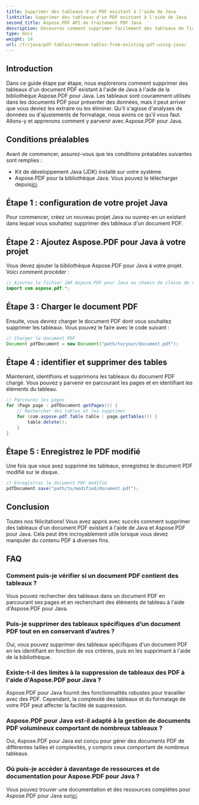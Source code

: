```yaml
---
title: Supprimer des tableaux d'un PDF existant à l'aide de Java
linktitle: Supprimer des tableaux d'un PDF existant à l'aide de Java
second_title: Aspose.PDF API de traitement PDF Java
description: Découvrez comment supprimer facilement des tableaux de fichiers PDF à l'aide de Java avec Aspose.PDF pour Java. Guide étape par étape pour un retrait efficace de la table.
type: docs
weight: 14
url: /fr/java/pdf-tables/remove-tables-from-existing-pdf-using-java/
---
```


## Introduction

Dans ce guide étape par étape, nous explorerons comment supprimer des tableaux d'un document PDF existant à l'aide de Java à l'aide de la bibliothèque Aspose.PDF pour Java. Les tableaux sont couramment utilisés dans les documents PDF pour présenter des données, mais il peut arriver que vous deviez les extraire ou les éliminer. Qu'il s'agisse d'analyses de données ou d'ajustements de formatage, nous avons ce qu'il vous faut. Allons-y et apprenons comment y parvenir avec Aspose.PDF pour Java.

## Conditions préalables

Avant de commencer, assurez-vous que les conditions préalables suivantes sont remplies :

- Kit de développement Java (JDK) installé sur votre système.
-  Aspose.PDF pour la bibliothèque Java. Vous pouvez le télécharger depuis[ici](https://releases.aspose.com/pdf/java/).

## Étape 1 : configuration de votre projet Java

Pour commencer, créez un nouveau projet Java ou ouvrez-en un existant dans lequel vous souhaitez supprimer des tableaux d'un document PDF.

## Étape 2 : Ajoutez Aspose.PDF pour Java à votre projet

Vous devez ajouter la bibliothèque Aspose.PDF pour Java à votre projet. Voici comment procéder :

```java
// Ajoutez le fichier JAR Aspose.PDF pour Java au chemin de classe de votre projet.
import com.aspose.pdf.*;
```

## Étape 3 : Charger le document PDF

Ensuite, vous devrez charger le document PDF dont vous souhaitez supprimer les tableaux. Vous pouvez le faire avec le code suivant :

```java
// Charger le document PDF
Document pdfDocument = new Document("path/to/your/document.pdf");
```

## Étape 4 : identifier et supprimer des tables

Maintenant, identifions et supprimons les tableaux du document PDF chargé. Vous pouvez y parvenir en parcourant les pages et en identifiant les éléments du tableau.

```java
// Parcourez les pages
for (Page page : pdfDocument.getPages()) {
    // Rechercher des tables et les supprimer
    for (com.aspose.pdf.Table table : page.getTables()) {
        table.delete();
    }
}
```

## Étape 5 : Enregistrez le PDF modifié

Une fois que vous avez supprimé les tableaux, enregistrez le document PDF modifié sur le disque.

```java
// Enregistrez le document PDF modifié
pdfDocument.save("path/to/modified/document.pdf");
```

## Conclusion

Toutes nos félicitations! Vous avez appris avec succès comment supprimer des tableaux d'un document PDF existant à l'aide de Java et Aspose.PDF pour Java. Cela peut être incroyablement utile lorsque vous devez manipuler du contenu PDF à diverses fins.

## FAQ

### Comment puis-je vérifier si un document PDF contient des tableaux ?

Vous pouvez rechercher des tableaux dans un document PDF en parcourant ses pages et en recherchant des éléments de tableau à l'aide d'Aspose.PDF pour Java.

### Puis-je supprimer des tableaux spécifiques d’un document PDF tout en en conservant d’autres ?

Oui, vous pouvez supprimer des tableaux spécifiques d'un document PDF en les identifiant en fonction de vos critères, puis en les supprimant à l'aide de la bibliothèque.

### Existe-t-il des limites à la suppression de tableaux des PDF à l'aide d'Aspose.PDF pour Java ?

Aspose.PDF pour Java fournit des fonctionnalités robustes pour travailler avec des PDF. Cependant, la complexité des tableaux et du formatage de votre PDF peut affecter la facilité de suppression.

### Aspose.PDF pour Java est-il adapté à la gestion de documents PDF volumineux comportant de nombreux tableaux ?

Oui, Aspose.PDF pour Java est conçu pour gérer des documents PDF de différentes tailles et complexités, y compris ceux comportant de nombreux tableaux.

### Où puis-je accéder à davantage de ressources et de documentation pour Aspose.PDF pour Java ?

 Vous pouvez trouver une documentation et des ressources complètes pour Aspose.PDF pour Java sur[ici](https://reference.aspose.com/pdf/java/).